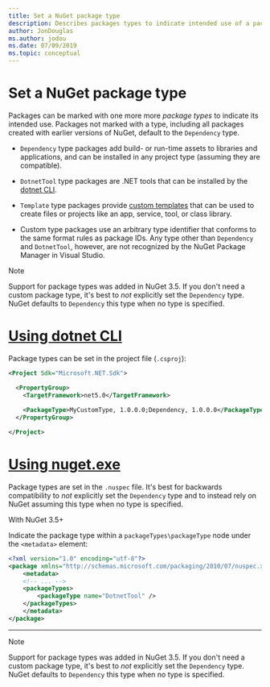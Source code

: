 ```yaml
---
title: Set a NuGet package type
description: Describes packages types to indicate intended use of a package.
author: JonDouglas
ms.author: jodou
ms.date: 07/09/2019
ms.topic: conceptual
---
```


# Set a NuGet package type

Packages can be marked with one more more *package types* to indicate its intended use. Packages not marked with a type, including all packages created with earlier versions of NuGet, default to the `Dependency` type.

- `Dependency` type packages add build- or run-time assets to libraries and applications, and can be installed in any project type (assuming they are compatible).

- `DotnetTool` type packages are .NET tools that can be installed by the [dotnet CLI](/dotnet/articles/core/tools/index).

- `Template` type packages provide [custom templates](/dotnet/core/tools/custom-templates) that can be used to create files or projects like an app, service, tool, or class library.

- Custom type packages use an arbitrary type identifier that conforms to the same format rules as package IDs. Any type other than `Dependency` and `DotnetTool`, however, are not recognized by the NuGet Package Manager in Visual Studio.

> [!NOTE]
> Support for package types was added in NuGet 3.5.
> If you don't need a custom package type, it's best to *not* explicitly set the `Dependency` type. NuGet defaults to `Dependency` this type when no type is specified.

# [Using dotnet CLI](#tab/dotnet)

Package types can be set in the project file (`.csproj`):

```xml
<Project Sdk="Microsoft.NET.Sdk">

  <PropertyGroup>
    <TargetFramework>net5.0</TargetFramework>
    
    <PackageType>MyCustomType, 1.0.0.0;Dependency, 1.0.0.0</PackageType>
  </PropertyGroup>

</Project>
```

# [Using nuget.exe](#tab/nugetexe)

Package types are set in the `.nuspec` file. It's best for backwards compatibility to *not* explicitly set the `Dependency` type and to instead rely on NuGet assuming this type when no type is specified.

With NuGet 3.5+

Indicate the package type within a `packageTypes\packageType` node under the `<metadata>` element:

```xml
<?xml version="1.0" encoding="utf-8"?>
<package xmlns="http://schemas.microsoft.com/packaging/2010/07/nuspec.xsd">
    <metadata>
    <!-- ... -->
    <packageTypes>
        <packageType name="DotnetTool" />
    </packageTypes>
    </metadata>
</package>
```

---

> [!NOTE]
> Support for package types was added in NuGet 3.5.
> If you don't need a custom package type, it's best to *not* explicitly set the `Dependency` type. NuGet defaults to `Dependency` this type when no type is specified.
